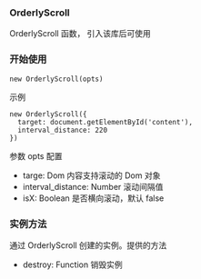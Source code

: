 ### OrderlyScroll 

OrderlyScroll 函数， 引入该库后可使用

### 开始使用

```
new OrderlyScroll(opts)
```

示例
```
new OrderlyScroll({
  target: document.getElementById('content'),
  interval_distance: 220
})
```

参数 opts 配置

- targe: Dom 内容支持滚动的 Dom 对象
- interval_distance: Number 滚动间隔值
- isX: Boolean 是否横向滚动，默认 false

### 实例方法

通过 OrderlyScroll 创建的实例。提供的方法


- destroy: Function 销毁实例



